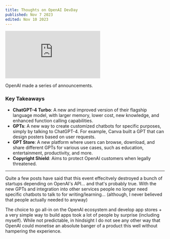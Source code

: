 ```yaml
---
title: Thoughts on OpenAI DevDay
published: Nov 7 2023
edited: Nov 10 2023
---
```


<iframe src="https://www.youtube.com/embed/U9mJuUkhUzk?si=tPunt9Kpfml27q6E" title="YouTube video player" frameborder="0" allow="accelerometer; autoplay; clipboard-write; encrypted-media; gyroscope; picture-in-picture; web-share" allowfullscreen></iframe>


OpenAI made a series of announcements.

### Key Takeaways
- **ChatGPT-4 Turbo**: A new and improved version of their flagship language model, with larger memory, lower cost, new knowledge, and enhanced function calling capabilities.
- **GPTs**: A new way to create customized chatbots for specific purposes, simply by talking to ChatGPT-4. For example, Canva built a GPT that can design posters based on user requests.
- **GPT Store**: A new platform where users can browse, download, and share different GPTs for various use cases, such as education, entertainment, productivity, and more.
- **Copyright Shield**: Aims to protect OpenAI customers when legally threatened.

---

Quite a few posts have said that this event effecitvely destroyed a bunch of startups depending on OpenAI's API... and that's probably true. With the new GPTs and integration into other services people no longer need specific chatbots to talk to for writing/learning... (although, I never believed that people actually needed to anyway)

The choice to go all-in on the OpenAI ecosystem and develop app stores + a very simple way to build apps took a lot of people by surprise (including myself). While not predictable, in hindsight I do not see any other way that OpenAI could monetise an absolute banger of a product this well without hampering the experience.
